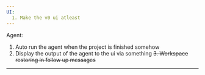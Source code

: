 ```yaml
---
UI: 
  1. Make the v0 ui atleast 
---
```

Agent: 
  1. Auto run the agent when the project is finished somehow
  2. Display the output of the agent to the ui via something 
  ~~3. Workspace restoring in follow up messages~~
--- 
